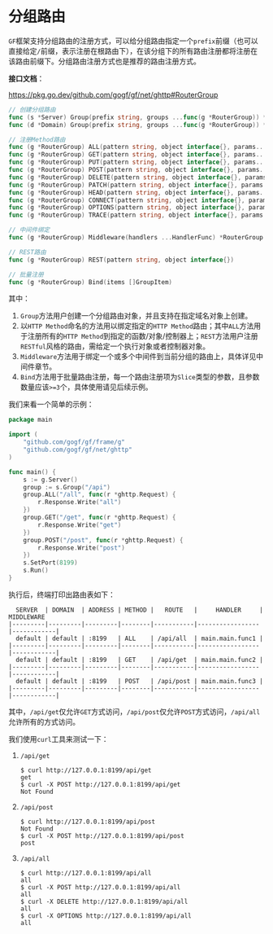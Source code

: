 
# 分组路由

`GF`框架支持分组路由的注册方式，可以给分组路由指定一个`prefix`前缀（也可以直接给定`/`前缀，表示注册在根路由下），在该分组下的所有路由注册都将注册在该路由前缀下。分组路由注册方式也是推荐的路由注册方式。

**接口文档**：

https://pkg.go.dev/github.com/gogf/gf/net/ghttp#RouterGroup

```go
// 创建分组路由
func (s *Server) Group(prefix string, groups ...func(g *RouterGroup)) *RouterGroup 
func (d *Domain) Group(prefix string, groups ...func(g *RouterGroup)) *RouterGroup 

// 注册Method路由
func (g *RouterGroup) ALL(pattern string, object interface{}, params...interface{})
func (g *RouterGroup) GET(pattern string, object interface{}, params...interface{})
func (g *RouterGroup) PUT(pattern string, object interface{}, params...interface{})
func (g *RouterGroup) POST(pattern string, object interface{}, params...interface{})
func (g *RouterGroup) DELETE(pattern string, object interface{}, params...interface{})
func (g *RouterGroup) PATCH(pattern string, object interface{}, params...interface{})
func (g *RouterGroup) HEAD(pattern string, object interface{}, params...interface{})
func (g *RouterGroup) CONNECT(pattern string, object interface{}, params...interface{})
func (g *RouterGroup) OPTIONS(pattern string, object interface{}, params...interface{})
func (g *RouterGroup) TRACE(pattern string, object interface{}, params...interface{})

// 中间件绑定
func (g *RouterGroup) Middleware(handlers ...HandlerFunc) *RouterGroup

// REST路由
func (g *RouterGroup) REST(pattern string, object interface{})

// 批量注册
func (g *RouterGroup) Bind(items []GroupItem)
```

其中：
1. `Group`方法用户创建一个分组路由对象，并且支持在指定域名对象上创建。
1. 以`HTTP Method`命名的方法用以绑定指定的`HTTP Method`路由；其中`ALL`方法用于注册所有的`HTTP Method`到指定的函数/对象/控制器上；`REST`方法用户注册`RESTful`风格的路由，需给定一个执行对象或者控制器对象。
1. `Middleware`方法用于绑定一个或多个中间件到当前分组的路由上，具体详见中间件章节。
1. `Bind`方法用于批量路由注册，每一个路由注册项为`Slice`类型的参数，且参数数量应该`>=3`个，具体使用请见后续示例。

我们来看一个简单的示例：
```go
package main

import (
	"github.com/gogf/gf/frame/g"
	"github.com/gogf/gf/net/ghttp"
)

func main() {
	s := g.Server()
	group := s.Group("/api")
	group.ALL("/all", func(r *ghttp.Request) {
		r.Response.Write("all")
	})
	group.GET("/get", func(r *ghttp.Request) {
		r.Response.Write("get")
	})
	group.POST("/post", func(r *ghttp.Request) {
		r.Response.Write("post")
	})
	s.SetPort(8199)
	s.Run()
}
```
执行后，终端打印出路由表如下：
```
  SERVER  | DOMAIN  | ADDRESS | METHOD |   ROUTE   |     HANDLER     | MIDDLEWARE  
|---------|---------|---------|--------|-----------|-----------------|------------|
  default | default | :8199   | ALL    | /api/all  | main.main.func1 |             
|---------|---------|---------|--------|-----------|-----------------|------------|
  default | default | :8199   | GET    | /api/get  | main.main.func2 |             
|---------|---------|---------|--------|-----------|-----------------|------------|
  default | default | :8199   | POST   | /api/post | main.main.func3 |             
|---------|---------|---------|--------|-----------|-----------------|------------|
```
其中，`/api/get`仅允许`GET`方式访问，`/api/post`仅允许`POST`方式访问，`/api/all`允许所有的方式访问。

我们使用`curl`工具来测试一下：
1. `/api/get`
    ```shell
    $ curl http://127.0.0.1:8199/api/get
    get
    $ curl -X POST http://127.0.0.1:8199/api/get
    Not Found
    ```
1. `/api/post`
    ```shell
    $ curl http://127.0.0.1:8199/api/post
    Not Found
    $ curl -X POST http://127.0.0.1:8199/api/post
    post
    ```
1. `/api/all`
    ```shell
    $ curl http://127.0.0.1:8199/api/all
    all
    $ curl -X POST http://127.0.0.1:8199/api/all
    all
    $ curl -X DELETE http://127.0.0.1:8199/api/all
    all
    $ curl -X OPTIONS http://127.0.0.1:8199/api/all
    all
    ```